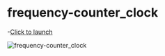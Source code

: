 # frequency-counter_clock
-[Click to launch](fclock.ipynb)


![frequency-counter_clock](https://github.com/kadokuratsuyoshi/ipynb/frequency-counter_clock/fclock.JPG)

